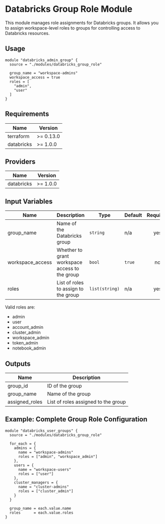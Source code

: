 # Databricks Group Role Module

This module manages role assignments for Databricks groups. It allows you to assign workspace-level roles to groups for controlling access to Databricks resources.

## Usage

```hcl
module "databricks_admin_group" {
  source = "./modules/databricks_group_role"

  group_name = "workspace-admins"
  workspace_access = true
  roles = [
    "admin",
    "user"
  ]
}
```

## Requirements

| Name | Version |
|------|---------|
| terraform | >= 0.13.0 |
| databricks | >= 1.0.0 |

## Providers

| Name | Version |
|------|---------|
| databricks | >= 1.0.0 |

## Input Variables

| Name | Description | Type | Default | Required |
|------|-------------|------|---------|:--------:|
| group_name | Name of the Databricks group | `string` | n/a | yes |
| workspace_access | Whether to grant workspace access to the group | `bool` | `true` | no |
| roles | List of roles to assign to the group | `list(string)` | n/a | yes |

Valid roles are:
- admin
- user
- account_admin
- cluster_admin
- workspace_admin
- token_admin
- notebook_admin

## Outputs

| Name | Description |
|------|-------------|
| group_id | ID of the group |
| group_name | Name of the group |
| assigned_roles | List of roles assigned to the group |

## Example: Complete Group Role Configuration

```hcl
module "databricks_user_groups" {
  source = "./modules/databricks_group_role"

  for_each = {
    admins = {
      name = "workspace-admins"
      roles = ["admin", "workspace_admin"]
    },
    users = {
      name = "workspace-users"
      roles = ["user"]
    },
    cluster_managers = {
      name = "cluster-admins"
      roles = ["cluster_admin"]
    }
  }

  group_name = each.value.name
  roles      = each.value.roles
}
```